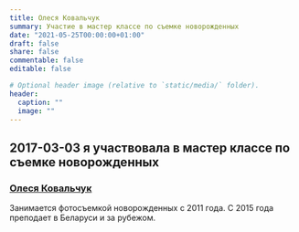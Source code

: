 ```yaml
---
title: Олеся Ковальчук
summary: Участие в мастер классе по съемке новорожденных
date: "2021-05-25T00:00:00+01:00"
draft: false
share: false
commentable: false
editable: false

# Optional header image (relative to `static/media/` folder).
header:
  caption: ""
  image: ""
---
```

## 2017-03-03 я участвовала в мастер классе по съемке новорожденных
### [Олеся Ковальчук](https://ok-academy.ru/newbornphoto)
Занимается фотосъемкой новорожденных с 2011 года. С 2015 года преподает в Беларуси и за рубежом.